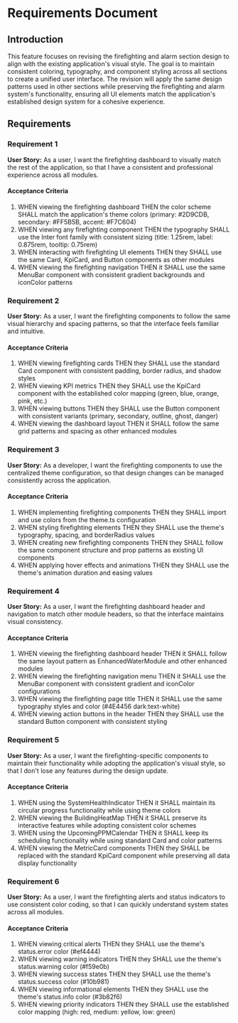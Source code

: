 # Requirements Document

## Introduction

This feature focuses on revising the firefighting and alarm section design to align with the existing application's visual style. The goal is to maintain consistent coloring, typography, and component styling across all sections to create a unified user interface. The revision will apply the same design patterns used in other sections while preserving the firefighting and alarm system's functionality, ensuring all UI elements match the application's established design system for a cohesive experience.

## Requirements

### Requirement 1

**User Story:** As a user, I want the firefighting dashboard to visually match the rest of the application, so that I have a consistent and professional experience across all modules.

#### Acceptance Criteria

1. WHEN viewing the firefighting dashboard THEN the color scheme SHALL match the application's theme colors (primary: #2D9CDB, secondary: #FF5B5B, accent: #F7C604)
2. WHEN viewing any firefighting component THEN the typography SHALL use the Inter font family with consistent sizing (title: 1.25rem, label: 0.875rem, tooltip: 0.75rem)
3. WHEN interacting with firefighting UI elements THEN they SHALL use the same Card, KpiCard, and Button components as other modules
4. WHEN viewing the firefighting navigation THEN it SHALL use the same MenuBar component with consistent gradient backgrounds and iconColor patterns

### Requirement 2

**User Story:** As a user, I want the firefighting components to follow the same visual hierarchy and spacing patterns, so that the interface feels familiar and intuitive.

#### Acceptance Criteria

1. WHEN viewing firefighting cards THEN they SHALL use the standard Card component with consistent padding, border radius, and shadow styles
2. WHEN viewing KPI metrics THEN they SHALL use the KpiCard component with the established color mapping (green, blue, orange, pink, etc.)
3. WHEN viewing buttons THEN they SHALL use the Button component with consistent variants (primary, secondary, outline, ghost, danger)
4. WHEN viewing the dashboard layout THEN it SHALL follow the same grid patterns and spacing as other enhanced modules

### Requirement 3

**User Story:** As a developer, I want the firefighting components to use the centralized theme configuration, so that design changes can be managed consistently across the application.

#### Acceptance Criteria

1. WHEN implementing firefighting components THEN they SHALL import and use colors from the theme.ts configuration
2. WHEN styling firefighting elements THEN they SHALL use the theme's typography, spacing, and borderRadius values
3. WHEN creating new firefighting components THEN they SHALL follow the same component structure and prop patterns as existing UI components
4. WHEN applying hover effects and animations THEN they SHALL use the theme's animation duration and easing values

### Requirement 4

**User Story:** As a user, I want the firefighting dashboard header and navigation to match other module headers, so that the interface maintains visual consistency.

#### Acceptance Criteria

1. WHEN viewing the firefighting dashboard header THEN it SHALL follow the same layout pattern as EnhancedWaterModule and other enhanced modules
2. WHEN viewing the firefighting navigation menu THEN it SHALL use the MenuBar component with consistent gradient and iconColor configurations
3. WHEN viewing the firefighting page title THEN it SHALL use the same typography styles and color (#4E4456 dark:text-white)
4. WHEN viewing action buttons in the header THEN they SHALL use the standard Button component with consistent styling

### Requirement 5

**User Story:** As a user, I want the firefighting-specific components to maintain their functionality while adopting the application's visual style, so that I don't lose any features during the design update.

#### Acceptance Criteria

1. WHEN using the SystemHealthIndicator THEN it SHALL maintain its circular progress functionality while using theme colors
2. WHEN viewing the BuildingHeatMap THEN it SHALL preserve its interactive features while adopting consistent color schemes
3. WHEN using the UpcomingPPMCalendar THEN it SHALL keep its scheduling functionality while using standard Card and color patterns
4. WHEN viewing the MetricCard components THEN they SHALL be replaced with the standard KpiCard component while preserving all data display functionality

### Requirement 6

**User Story:** As a user, I want the firefighting alerts and status indicators to use consistent color coding, so that I can quickly understand system states across all modules.

#### Acceptance Criteria

1. WHEN viewing critical alerts THEN they SHALL use the theme's status.error color (#ef4444)
2. WHEN viewing warning indicators THEN they SHALL use the theme's status.warning color (#f59e0b)
3. WHEN viewing success states THEN they SHALL use the theme's status.success color (#10b981)
4. WHEN viewing informational elements THEN they SHALL use the theme's status.info color (#3b82f6)
5. WHEN viewing priority indicators THEN they SHALL use the established color mapping (high: red, medium: yellow, low: green)